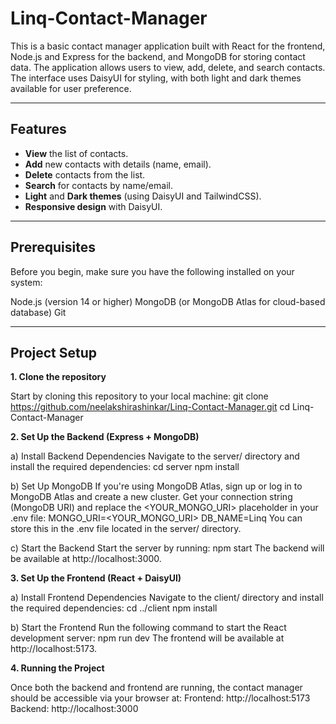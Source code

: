 # Linq-Contact-Manager

This is a basic contact manager application built with React for the frontend, Node.js and Express for the backend, and MongoDB for storing contact data. The application allows users to view, add, delete, and search contacts. The interface uses DaisyUI for styling, with both light and dark themes available for user preference.

---
## Features

- **View** the list of contacts.
- **Add** new contacts with details (name, email).
- **Delete** contacts from the list.
- **Search** for contacts by name/email.
- **Light** and **Dark themes** (using DaisyUI and TailwindCSS).
- **Responsive design** with DaisyUI.
---

## Prerequisites

Before you begin, make sure you have the following installed on your system:

Node.js (version 14 or higher)
MongoDB (or MongoDB Atlas for cloud-based database)
Git

---
## Project Setup

**1. Clone the repository**

Start by cloning this repository to your local machine:
git clone https://github.com/neelakshirashinkar/Linq-Contact-Manager.git
cd Linq-Contact-Manager

**2. Set Up the Backend (Express + MongoDB)**

a) Install Backend Dependencies
Navigate to the server/ directory and install the required dependencies:
cd server
npm install

b) Set Up MongoDB
If you're using MongoDB Atlas, sign up or log in to MongoDB Atlas and create a new cluster.
Get your connection string (MongoDB URI) and replace the <YOUR_MONGO_URI> placeholder in your .env file:
MONGO_URI=<YOUR_MONGO_URI>
DB_NAME=Linq
You can store this in the .env file located in the server/ directory.

c) Start the Backend
Start the server by running:
npm start
The backend will be available at http://localhost:3000.

**3. Set Up the Frontend (React + DaisyUI)**

a) Install Frontend Dependencies
Navigate to the client/ directory and install the required dependencies:
cd ../client
npm install

b) Start the Frontend
Run the following command to start the React development server:
npm run dev
The frontend will be available at http://localhost:5173.

**4. Running the Project**

Once both the backend and frontend are running, the contact manager should be accessible via your browser at:
Frontend: http://localhost:5173
Backend: http://localhost:3000









